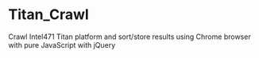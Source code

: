 # Titan_Crawl
Crawl Intel471 Titan platform and sort/store results using Chrome browser with pure JavaScript with jQuery

